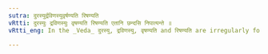 ```yaml
---
sutra: दुरस्युर्द्रविणस्युवृर्षण्यति रिषण्यति
vRtti: दुरस्युः द्रविणस्युः वृषण्यति रिषण्यति एतानि छन्दसि निपात्यन्ते ॥
vRtti_eng: In the _Veda_ दुरस्यु, द्रविणस्यु, वृषण्यति and रिषण्यति are irregularly formed.

---
```

